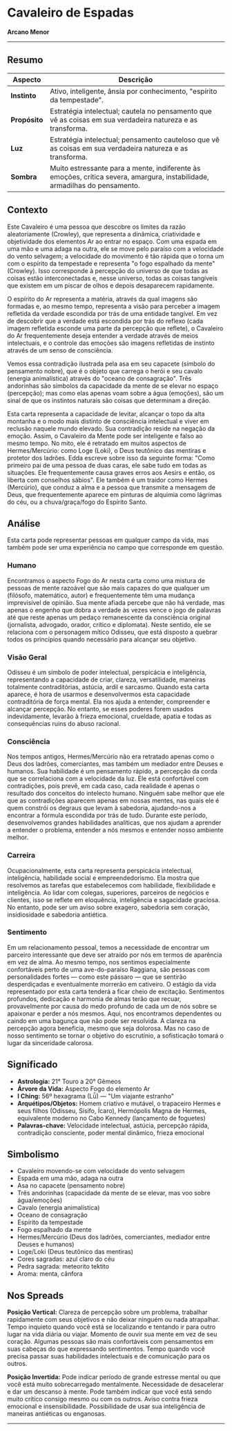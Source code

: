# Cavaleiro de Espadas

**Arcano Menor**

---

## Resumo

| Aspecto | Descrição |
|---------|-----------|
| **Instinto** | Ativo, inteligente, ânsia por conhecimento, "espírito da tempestade". |
| **Propósito** | Estratégia intelectual; cautela no pensamento que vê as coisas em sua verdadeira natureza e as transforma. |
| **Luz** | Estratégia intelectual; pensamento cauteloso que vê as coisas em sua verdadeira natureza e as transforma. |
| **Sombra** | Muito estressante para a mente, indiferente às emoções, crítica severa, amargura, instabilidade, armadilhas do pensamento. |

## Contexto

Este Cavaleiro é uma pessoa que descobre os limites da razão aleatoriamente (Crowley), que representa a dinâmica, criatividade e objetividade dos elementos Ar ao entrar no espaço. Com uma espada em uma mão e uma adaga na outra, ele se move pelo paraíso com a velocidade do vento selvagem; a velocidade do movimento é tão rápida que o torna um com o espírito da tempestade e representa "o fogo espalhado da mente" (Crowley). Isso corresponde à percepção do universo de que todas as coisas estão interconectadas e, nesse universo, todas as coisas tangíveis que existem em um piscar de olhos e depois desaparecem rapidamente.

O espírito do Ar representa a matéria, através da qual imagens são formadas e, ao mesmo tempo, representa a visão para perceber a imagem refletida da verdade escondida por trás de uma entidade tangível. Em vez de descobrir que a verdade está escondida por trás do reflexo (cada imagem refletida esconde uma parte da percepção que reflete), o Cavaleiro do Ar frequentemente deseja entender a verdade através de meios intelectuais, e o controle das emoções são imagens refletidas de instinto através de um senso de consciência.

Vemos essa contradição ilustrada pela asa em seu capacete (símbolo do pensamento nobre), que é o objeto que carrega o herói e seu cavalo (energia animalística) através do "oceano de consagração". Três andorinhas são símbolos da capacidade da mente de se elevar no espaço (percepção); mas como elas apenas voam sobre a água (emoções), são um sinal de que os instintos naturais são coisas que determinam a direção.

Esta carta representa a capacidade de levitar, alcançar o topo da alta montanha e o modo mais distinto de consciência intelectual e viver em reclusão naquele mundo elevado. Sua contradição reside na negação da emoção. Assim, o Cavaleiro da Mente pode ser inteligente e falso ao mesmo tempo. No mito, ele é retratado em muitos aspectos de Hermes/Mercúrio: como Loge (Loki), o Deus teutônico das mentiras e protetor dos ladrões. Edda escreve sobre isso da seguinte forma: "Como primeiro pai de uma pessoa de duas caras, ele sabe tudo em todas as situações. Ele frequentemente causa graves erros aos Aesirs e então, os liberta com conselhos sábios". Ele também é um traidor como Hermes (Mercúrio), que conduz a alma e a pessoa que transmite a mensagem de Deus, que frequentemente aparece em pinturas de alquimia como lágrimas do céu, ou a chuva/graça/fogo do Espírito Santo.

## Análise

Esta carta pode representar pessoas em qualquer campo da vida, mas também pode ser uma experiência no campo que corresponde em questão.

### Humano

Encontramos o aspecto Fogo do Ar nesta carta como uma mistura de pessoas de mente razoável que são mais capazes do que qualquer um (filósofo, matemático, autor) e frequentemente têm uma mudança imprevisível de opinião. Sua mente afiada percebe que não há verdade, mas apenas o engenho que dobra a verdade às vezes vence o jogo de palavras até que reste apenas um pedaço remanescente da consciência original (jornalista, advogado, orador, crítico e diplomata). Neste sentido, ele se relaciona com o personagem mítico Odisseu, que está disposto a quebrar todos os princípios quando necessário para alcançar seu objetivo.

### Visão Geral

Odisseu é um símbolo de poder intelectual, perspicácia e inteligência, representando a capacidade de criar, clareza, versatilidade, maneiras totalmente contraditórias, astúcia, ardil e sarcasmo. Quando esta carta aparece, é hora de usarmos e desenvolvermos esta capacidade contraditória de força mental. Ela nos ajuda a entender, compreender e alcançar percepção. No entanto, se esses poderes forem usados indevidamente, levarão à frieza emocional, crueldade, apatia e todas as consequências ruins do abuso racional.

### Consciência

Nos tempos antigos, Hermes/Mercúrio não era retratado apenas como o Deus dos ladrões, comerciantes, mas também um mediador entre Deuses e humanos. Sua habilidade é um pensamento rápido, a percepção da corda que se correlaciona com a velocidade da luz. Ele está confortável com contradições, pois prevê, em cada caso, cada realidade é apenas o resultado dos conceitos do intelecto humano. Ninguém sabe melhor que ele que as contradições aparecem apenas em nossas mentes, nas quais ele é quem constrói os degraus que levam à sabedoria, ajudando-nos a encontrar a fórmula escondida por trás de tudo. Durante este período, desenvolvemos grandes habilidades analíticas, que nos ajudam a aprender a entender o problema, entender a nós mesmos e entender nosso ambiente melhor.

### Carreira

Ocupacionalmente, esta carta representa perspicácia intelectual, inteligência, habilidade social e empreendedorismo. Ela mostra que resolvemos as tarefas que estabelecemos com habilidade, flexibilidade e inteligência. Ao lidar com colegas, superiores, parceiros de negócios e clientes, isso se reflete em eloquência, inteligência e sagacidade graciosa. No entanto, pode ser um aviso sobre exagero, sabedoria sem coração, insidiosidade e sabedoria antiética.

### Sentimento

Em um relacionamento pessoal, temos a necessidade de encontrar um parceiro interessante que deve ser atraído por nós em termos de aparência em vez de alma. Ao mesmo tempo, nos sentimos especialmente confortáveis perto de uma ave-do-paraíso Raggiana, são pessoas com personalidades fortes — como este pássaro — que se sentirão desperdiçadas e eventualmente morrerão em cativeiro. O estágio da vida representado por esta carta tenderá a ficar cheio de excitação. Sentimentos profundos, dedicação e harmonia de almas terão que recuar, provavelmente por causa do medo profundo de cada um de nós sobre se apaixonar e perder a nós mesmos. Aqui, nos encontramos dependentes ou caindo em uma bagunça que não pode ser resolvida. A clareza na percepção agora beneficia, mesmo que seja dolorosa. Mas no caso de nosso sentimento se tornar o objetivo do escrutínio, a sofisticação tomará o lugar da sinceridade calorosa.

## Significado

- **Astrologia:** 21° Touro a 20° Gêmeos
- **Árvore da Vida:** Aspecto Fogo do elemento Ar
- **I Ching:** 56º hexagrama (Lǚ) — "Um viajante estranho"
- **Arquétipos/Objetos:** Homem criativo e mutável, o trapaceiro Hermes e seus filhos (Odisseu, Sísifo, Ícaro), Hermópolis Magna de Hermes, equivalente moderno no Cabo Kennedy (lançamento de foguetes)
- **Palavras-chave:** Velocidade intelectual, astúcia, percepção rápida, contradição consciente, poder mental dinâmico, frieza emocional

## Simbolismo

- Cavaleiro movendo-se com velocidade do vento selvagem
- Espada em uma mão, adaga na outra
- Asa no capacete (pensamento nobre)
- Três andorinhas (capacidade da mente de se elevar, mas voo sobre água/emoções)
- Cavalo (energia animalística)
- Oceano de consagração
- Espírito da tempestade
- Fogo espalhado da mente
- Hermes/Mercúrio (Deus dos ladrões, comerciantes, mediador entre Deuses e humanos)
- Loge/Loki (Deus teutônico das mentiras)
- Cores sagradas: azul claro do céu
- Pedra sagrada: meteorito tektito
- Aroma: menta, cânfora

## Nos Spreads

**Posição Vertical:** Clareza de percepção sobre um problema, trabalhar rapidamente com seus objetivos e não deixar ninguém ou nada atrapalhar. Tempo inquieto quando você está se localizando e tentando ir para outro lugar na vida diária ou viajar. Momento de ouvir sua mente em vez de seu coração. Algumas pessoas são mais confortáveis com pensamentos em suas cabeças do que expressando sentimentos. Tempo quando você precisa passar suas habilidades intelectuais e de comunicação para os outros.

**Posição Invertida:** Pode indicar período de grande estresse mental ou que você está muito sobrecarregado mentalmente. Necessidade de desacelerar e dar um descanso à mente. Pode também indicar que você está sendo muito crítico consigo mesmo ou com os outros. Aviso contra frieza emocional e insensibilidade. Possibilidade de usar sua inteligência de maneiras antiéticas ou enganosas.

---
